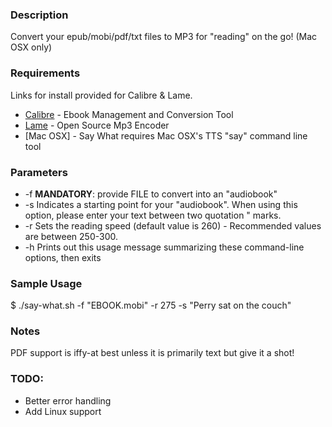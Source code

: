 ### Description
Convert your epub/mobi/pdf/txt files to MP3 for "reading" on the go! (Mac OSX only)

### Requirements
Links for install provided for Calibre & Lame.
* [Calibre](https://calibre-ebook.com/download_osx) - Ebook Management and Conversion Tool
* [Lame](https://gist.github.com/trevorsheridan/1948448) - Open Source Mp3 Encoder
* [Mac OSX] - Say What requires Mac OSX's TTS "say" command line tool

### Parameters
* -f     **MANDATORY**: provide FILE to convert into an "audiobook"
* -s    Indicates a starting point for your "audiobook". When using this option, please enter your text between two quotation " marks. 
* -r    Sets the reading speed (default value is 260) - Recommended values are between 250-300.
* -h    Prints out this usage message summarizing these command-line options, then exits

### Sample Usage
$ ./say-what.sh -f "EBOOK.mobi" -r 275 -s "Perry sat on the couch"

### Notes
PDF support is iffy-at best unless it is primarily text but give it a shot!

### TODO: 
* Better error handling
* Add Linux support
